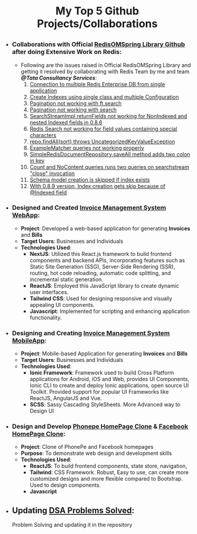 # <p align="center">My Top 5 Github Projects/Collaborations</p>

- ### Collaborations with Official <a href="https://github.com/redis/redis-om-spring">RedisOMSpring Library Github</a> after doing Extensive Work on Redis:
  * Following are the issues raised in Official RedisOMSpring Library and getting it resolved by collaborating with Redis Team by me and team ***@Tata Consultancy Services***:
    1. <a href="https://github.com/redis/redis-om-spring/issues/343">Connection to multiple Redis Enterprise DB from single application</a>
    2. <a href="https://github.com/redis/redis-om-spring/issues/332">Create Indexes using single class and multiple Configuration</a>
    3. <a href="https://github.com/redis/redis-om-spring/issues/471">Pagination not working with ft.search</a>
    4. <a href="https://github.com/redis/redis-om-spring/issues/450">Pagination not working with search</a>
    5. <a href="https://github.com/redis/redis-om-spring/issues/327">SearchStreamImpl returnFields not working for NonIndexed and nested Indexed fields in 0.8.6</a>
    6. <a href="https://github.com/redis/redis-om-spring/issues/321">Redis Search not working for field values containing special characters</a>
    7. <a href="https://github.com/redis/redis-om-spring/issues/388">repo.findAll(sort) throws UncategorizedKeyValueException</a>
    8. <a href="https://github.com/redis/redis-om-spring/issues/387">ExampleMatcher queries not working properly</a>
    9. <a href="https://github.com/redis/redis-om-spring/issues/386">SimpleRedisDocumentRepository.saveAll method adds two colon in key</a>
    10. <a href="https://github.com/redis/redis-om-spring/issues/372">Count and NoContent queries runs two queries on searchstream "close" invocation</a>
    11. <a href="https://github.com/redis/redis-om-spring/issues/397">Schema model creation is skipped if index exists</a>
    12. <a href="https://github.com/redis/redis-om-spring/issues/396">With 0.8.9 version, Index creation gets skip because of @Indexed field</a>
- ### Designed and Created <a href="https://github.com/Rohan-RPJ/invoice-mgmt-system-rpj">Invoice Management System WebApp</a>:
  * **Project**: Developed a web-based application for generating **Invoices** and **Bills**
  * **Target Users**: Businesses and Individuals
  * **Technologies Used**:
    * **NextJS**: Utilized this React.js framework to build frontend components and backend APIs, incorporating features such as Static Site Generation (SSG), Server-Side Rendering (SSR), routing, hot code reloading, automatic code splitting, and incremental static generation.
    * **ReactJS**: Employed this JavaScript library to create dynamic user interfaces.
    * **Tailwind CSS**: Used for designing responsive and visually appealing UI components.
    * **Javascript**: Implemented for scripting and enhancing application functionality.
- ### Designing and Creating <a href="https://github.com/Rohan-RPJ/InvoiceManagementMobile">Invoice Management System MobileApp</a>:
  * **Project**: Mobile-based Application for generating **Invoices** and **Bills**
  * **Target Users**: Businesses and Individuals
  * **Technologies Used**:
    * **Ionic Framework**: Framework used to build Cross Platform applications for Android, iOS and Web, provides UI Components, Ionic CLI to create and deploy Ionic applications, open source UI Toolkit. Provided support for popular UI Frameworks like ReactJS, AngularJS and Vue.
    * **SCSS**: Sassy Cascading StyleSheets. More Advanced way to Design UI
- ### Design and Develop <a href="https://github.com/Rohan-RPJ/phonepe-clone-project">Phonepe HomePage Clone</a> & <a href="https://github.com/Rohan-RPJ/fb-clone-project">Facebook HomePage Clone</a>:
  * **Project**: Clone of PhonePe and Facebook homepages
  * **Purpose**: To demonstrate web design and development skills
  * **Technologies Used**:
    * **ReactJS**: To build frontend components, state store, navigation, 
    * **Tailwind**: CSS Framework. Robust, Easy to use, can create more customized designs and more flexible compared to Bootstrap. Used to design components. 
    * **Javascript**
- ## Updating <a href="https://github.com/Rohan-RPJ/DSA-Problem-Solving">DSA Problems Solved</a>:
  Problem Solving and updating it in the repository
